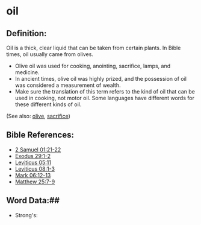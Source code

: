 # oil #

## Definition: ##

Oil is a thick, clear liquid that can be taken from certain plants. In Bible times, oil usually came from olives.

* Olive oil was used for cooking, anointing, sacrifice, lamps, and medicine.
* In ancient times, olive oil was highly prized, and the possession of oil was considered a measurement of wealth.
* Make sure the translation of this term refers to the kind of oil that can be used in cooking, not motor oil. Some languages have different words for these different kinds of oil.

(See also: [olive](../other/olive.md), [sacrifice](../other/sacrifice.md))

## Bible References: ##

* [2 Samuel 01:21-22](rc://en/tn/help/2sa/01/21)
* [Exodus 29:1-2](rc://en/tn/help/exo/29/01)
* [Leviticus 05:11](rc://en/tn/help/lev/05/11)
* [Leviticus 08:1-3](rc://en/tn/help/lev/08/01)
* [Mark 06:12-13](rc://en/tn/help/mrk/06/12)
* [Matthew 25:7-9](rc://en/tn/help/mat/25/07)

## Word Data:##

* Strong's: 

